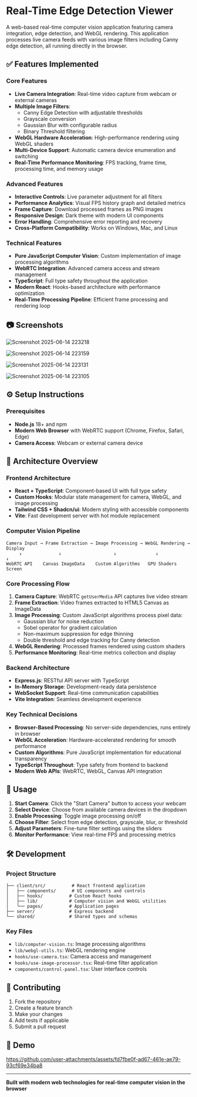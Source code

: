 # Real-Time Edge Detection Viewer

A web-based real-time computer vision application featuring camera integration, edge detection, and WebGL rendering. This application processes live camera feeds with various image filters including Canny edge detection, all running directly in the browser.

## ✅ Features Implemented

### Core Features
- **Live Camera Integration**: Real-time video capture from webcam or external cameras
- **Multiple Image Filters**:
  - Canny Edge Detection with adjustable thresholds
  - Grayscale conversion
  - Gaussian Blur with configurable radius
  - Binary Threshold filtering
- **WebGL Hardware Acceleration**: High-performance rendering using WebGL shaders
- **Multi-Device Support**: Automatic camera device enumeration and switching
- **Real-Time Performance Monitoring**: FPS tracking, frame time, processing time, and memory usage

### Advanced Features
- **Interactive Controls**: Live parameter adjustment for all filters
- **Performance Analytics**: Visual FPS history graph and detailed metrics
- **Frame Capture**: Download processed frames as PNG images
- **Responsive Design**: Dark theme with modern UI components
- **Error Handling**: Comprehensive error reporting and recovery
- **Cross-Platform Compatibility**: Works on Windows, Mac, and Linux

### Technical Features
- **Pure JavaScript Computer Vision**: Custom implementation of image processing algorithms
- **WebRTC Integration**: Advanced camera access and stream management
- **TypeScript**: Full type safety throughout the application
- **Modern React**: Hooks-based architecture with performance optimization
- **Real-Time Processing Pipeline**: Efficient frame processing and rendering loop

## 📷 Screenshots

![Screenshot 2025-06-14 223218](https://github.com/user-attachments/assets/2ec2d4bf-eb32-41f9-97cc-5cde57855a61)

![Screenshot 2025-06-14 223159](https://github.com/user-attachments/assets/89e54863-8b0c-4681-bc08-4a9153811646)

![Screenshot 2025-06-14 223131](https://github.com/user-attachments/assets/5104f1a8-a5e8-4b22-92fd-99b2ed5860c4)

![Screenshot 2025-06-14 223105](https://github.com/user-attachments/assets/124bf7e5-8e72-4ba0-af2a-cc61fd40be04)

## ⚙️ Setup Instructions

### Prerequisites
- **Node.js** 18+ and npm
- **Modern Web Browser** with WebRTC support (Chrome, Firefox, Safari, Edge)
- **Camera Access**: Webcam or external camera device



## 🧠 Architecture Overview

### Frontend Architecture
- **React + TypeScript**: Component-based UI with full type safety
- **Custom Hooks**: Modular state management for camera, WebGL, and image processing
- **Tailwind CSS + Shadcn/ui**: Modern styling with accessible components
- **Vite**: Fast development server with hot module replacement

### Computer Vision Pipeline

```
Camera Input → Frame Extraction → Image Processing → WebGL Rendering → Display
     ↓              ↓                    ↓               ↓            ↓
WebRTC API    Canvas ImageData    Custom Algorithms   GPU Shaders   Screen
```

### Core Processing Flow

1. **Camera Capture**: WebRTC `getUserMedia` API captures live video stream
2. **Frame Extraction**: Video frames extracted to HTML5 Canvas as ImageData
3. **Image Processing**: Custom JavaScript algorithms process pixel data:
   - Gaussian blur for noise reduction
   - Sobel operator for gradient calculation
   - Non-maximum suppression for edge thinning
   - Double threshold and edge tracking for Canny detection
4. **WebGL Rendering**: Processed frames rendered using custom shaders
5. **Performance Monitoring**: Real-time metrics collection and display

### Backend Architecture
- **Express.js**: RESTful API server with TypeScript
- **In-Memory Storage**: Development-ready data persistence
- **WebSocket Support**: Real-time communication capabilities
- **Vite Integration**: Seamless development experience

### Key Technical Decisions

- **Browser-Based Processing**: No server-side dependencies, runs entirely in browser
- **WebGL Acceleration**: Hardware-accelerated rendering for smooth performance
- **Custom Algorithms**: Pure JavaScript implementation for educational transparency
- **TypeScript Throughout**: Type safety from frontend to backend
- **Modern Web APIs**: WebRTC, WebGL, Canvas API integration

## 🚀 Usage

1. **Start Camera**: Click the "Start Camera" button to access your webcam
2. **Select Device**: Choose from available camera devices in the dropdown
3. **Enable Processing**: Toggle image processing on/off
4. **Choose Filter**: Select from edge detection, grayscale, blur, or threshold
5. **Adjust Parameters**: Fine-tune filter settings using the sliders
6. **Monitor Performance**: View real-time FPS and processing metrics


## 🛠️ Development

### Project Structure
```
├── client/src/          # React frontend application
│   ├── components/      # UI components and controls
│   ├── hooks/          # Custom React hooks
│   ├── lib/            # Computer vision and WebGL utilities
│   └── pages/          # Application pages
├── server/             # Express backend
└── shared/             # Shared types and schemas
```

### Key Files
- `lib/computer-vision.ts`: Image processing algorithms
- `lib/webgl-utils.ts`: WebGL rendering engine
- `hooks/use-camera.tsx`: Camera access and management
- `hooks/use-image-processor.tsx`: Real-time filter application
- `components/control-panel.tsx`: User interface controls



## 🤝 Contributing

1. Fork the repository
2. Create a feature branch
3. Make your changes
4. Add tests if applicable
5. Submit a pull request

## 🔗 Demo



https://github.com/user-attachments/assets/fd7fbe0f-ad67-461e-ae79-93cf69e34ba8



---

**Built with modern web technologies for real-time computer vision in the browser**
